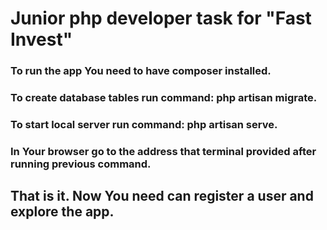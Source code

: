 # Junior php developer task for "Fast Invest"

### To run the app You need to have composer installed.
### To create database tables run command: php artisan migrate.
### To start local server run command: php artisan serve.
### In Your browser go to the address that terminal provided after running previous command.

## That is it. Now You need can register a user and explore the app.
